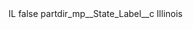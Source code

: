 <?xml version="1.0" encoding="UTF-8"?>
<CustomMetadata xmlns="http://soap.sforce.com/2006/04/metadata" xmlns:xsi="http://www.w3.org/2001/XMLSchema-instance" xmlns:xsd="http://www.w3.org/2001/XMLSchema">
    <label>IL</label>
    <protected>false</protected>
    <values>
        <field>partdir_mp__State_Label__c</field>
        <value xsi:type="xsd:string">Illinois</value>
    </values>
</CustomMetadata>
